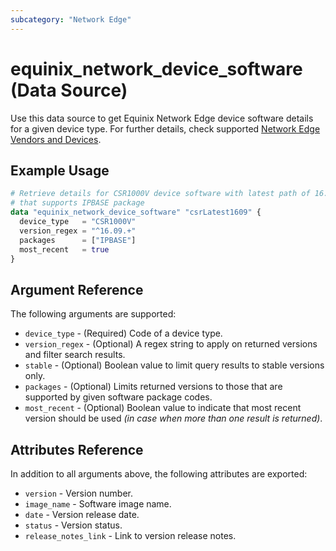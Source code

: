 ```yaml
---
subcategory: "Network Edge"
---
```


# equinix_network_device_software (Data Source)

Use this data source to get Equinix Network Edge device software details for a given device type. For further details, check supported [Network Edge Vendors and Devices](https://docs.equinix.com/en-us/Content/Interconnection/NE/user-guide/NE-vendors-devices.htm).

## Example Usage

```terraform
# Retrieve details for CSR1000V device software with latest path of 16.09 version
# that supports IPBASE package
data "equinix_network_device_software" "csrLatest1609" {
  device_type   = "CSR1000V"
  version_regex = "^16.09.+"
  packages      = ["IPBASE"]
  most_recent   = true
}
```

## Argument Reference

The following arguments are supported:

* `device_type` - (Required) Code of a device type.
* `version_regex` - (Optional) A regex string to apply on returned versions and filter search results.
* `stable` - (Optional) Boolean value to limit query results to stable versions only.
* `packages` - (Optional) Limits returned versions to those that are supported by given software package codes.
* `most_recent` - (Optional) Boolean value to indicate that most recent version should be used *(in case when more than one result is returned)*.

## Attributes Reference

In addition to all arguments above, the following attributes are exported:

* `version` - Version number.
* `image_name` - Software image name.
* `date` - Version release date.
* `status` - Version status.
* `release_notes_link` - Link to version release notes.
